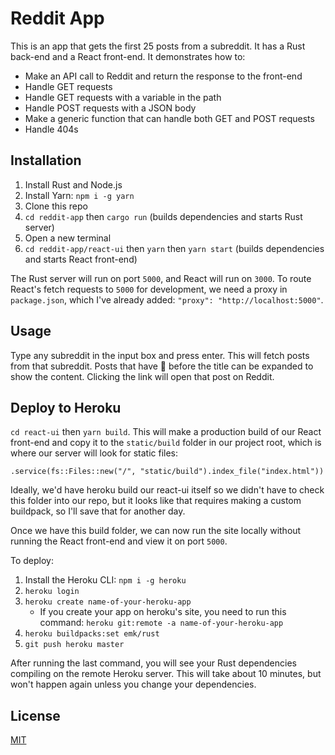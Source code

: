 # Reddit App

This is an app that gets the first 25 posts from a subreddit. It has a Rust back-end and a React front-end. It demonstrates how to:

* Make an API call to Reddit and return the response to the front-end
* Handle GET requests
* Handle GET requests with a variable in the path
* Handle POST requests with a JSON body
* Make a generic function that can handle both GET and POST requests
* Handle 404s

## Installation
1. Install Rust and Node.js
2. Install Yarn: `npm i -g yarn`
3. Clone this repo
4. `cd reddit-app` then `cargo run` (builds dependencies and starts Rust server)
5. Open a new terminal
6. `cd reddit-app/react-ui` then `yarn` then `yarn start` (builds dependencies and starts React front-end)

The Rust server will run on port `5000`, and React will run on `3000`. To route React's fetch requests to `5000` for development, we need a proxy in `package.json`, which I've already added: `"proxy": "http://localhost:5000"`.

## Usage

Type any subreddit in the input box and press enter. This will fetch posts from that subreddit. Posts that have 🔎 before the title can be expanded to show the content. Clicking the link will open that post on Reddit.

## Deploy to Heroku
`cd react-ui` then `yarn build`. This will make a production build of our React front-end and copy it to the `static/build` folder in our project root, which is where our server will look for static files:

`.service(fs::Files::new("/", "static/build").index_file("index.html"))`

Ideally, we'd have heroku build our react-ui itself so we didn't have to check this folder into our repo, but it looks like that requires making a custom buildpack, so I'll save that for another day.

Once we have this build folder, we can now run the site locally without running the React front-end and view it on port `5000`.

To deploy:
1. Install the Heroku CLI: `npm i -g heroku`
1. `heroku login`
1. `heroku create name-of-your-heroku-app`
   * If you create your app on heroku's site, you need to run this command: `heroku git:remote -a name-of-your-heroku-app`
1. `heroku buildpacks:set emk/rust`
1. `git push heroku master`

After running the last command, you will see your Rust dependencies compiling on the remote Heroku server. This will take about 10 minutes, but won't happen again unless you change your dependencies.

## License
[MIT](https://choosealicense.com/licenses/mit/)